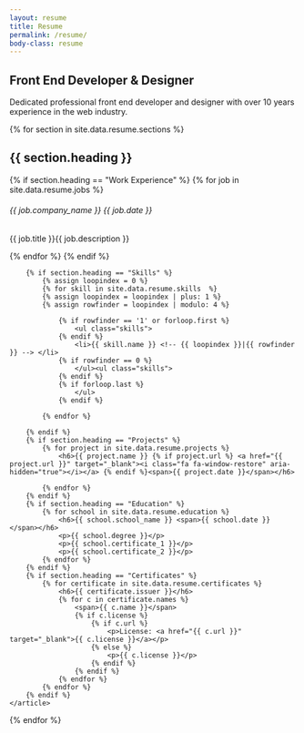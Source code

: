 ```yaml
---
layout: resume
title: Resume
permalink: /resume/
body-class: resume
---
```

<section>
	<h1>Front End Developer & Designer</h1>
	<p>Dedicated professional front end developer and designer with over 10 years experience in the web industry. </p>
</section>

{% for section in site.data.resume.sections %}
<section>	
	<h2><i class="fa {{ section.icon }}" aria-hidden="true"></i> {{ section.heading }}</h2>
	<article>
		{% if section.heading == "Work Experience" %}
			{% for job in site.data.resume.jobs %}
				<h6>{{ job.company_name }} <span>{{ job.date }}</span></h6>
				<p><span>{{ job.title }}</span>{{ job.description }}</p>
			{% endfor %}
		{% endif %}
	
		{% if section.heading == "Skills" %}
			{% assign loopindex = 0 %}
			{% for skill in site.data.resume.skills  %}
			{% assign loopindex = loopindex | plus: 1 %}
			{% assign rowfinder = loopindex | modulo: 4 %}
			
				{% if rowfinder == '1' or forloop.first %}
					<ul class="skills">
				{% endif %}
					<li>{{ skill.name }} <!-- {{ loopindex }}|{{ rowfinder }} --> </li>
				{% if rowfinder == 0 %}				
					</ul><ul class="skills"> 
				{% endif %}
				{% if forloop.last %}				
					</ul>
				{% endif %}

			{% endfor %}
			
		{% endif %}
		{% if section.heading == "Projects" %}
			{% for project in site.data.resume.projects %}
				<h6>{{ project.name }} {% if project.url %} <a href="{{ project.url }}" target="_blank"><i class="fa fa-window-restore" aria-hidden="true"></i></a> {% endif %}<span>{{ project.date }}</span></h6>
				
			{% endfor %}
		{% endif %}
		{% if section.heading == "Education" %}
			{% for school in site.data.resume.education %}
				<h6>{{ school.school_name }} <span>{{ school.date }}</span></h6>
				<p>{{ school.degree }}</p>
				<p>{{ school.certificate_1 }}</p>
				<p>{{ school.certificate_2 }}</p>
			{% endfor %}
		{% endif %}
		{% if section.heading == "Certificates" %}
			{% for certificate in site.data.resume.certificates %}
				<h6>{{ certificate.issuer }}</h6>
				{% for c in certificate.names %}
					<span>{{ c.name }}</span>
					{% if c.license %}
						{% if c.url %}
							<p>License: <a href="{{ c.url }}" target="_blank">{{ c.license }}</a></p>
						{% else %}
							<p>{{ c.license }}</p>
						{% endif %}
					{% endif %}
				{% endfor %}			
			{% endfor %}
		{% endif %}
	</article>
</section>
{% endfor %}